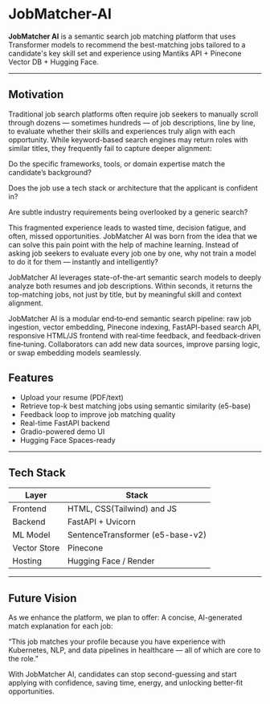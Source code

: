 # JobMatcher-AI

**JobMatcher AI** is a semantic search job matching platform that uses Transformer models to recommend the best-matching jobs tailored to a candidate's key skill set and experience using Mantiks API + Pinecone Vector DB + Hugging Face.

---

## Motivation

Traditional job search platforms often require job seekers to manually scroll through dozens — sometimes hundreds — of job descriptions, line by line, to evaluate whether their skills and experiences truly align with each opportunity. While keyword-based search engines may return roles with similar titles, they frequently fail to capture deeper alignment:

Do the specific frameworks, tools, or domain expertise match the candidate’s background?

Does the job use a tech stack or architecture that the applicant is confident in?

Are subtle industry requirements being overlooked by a generic search?


This fragmented experience leads to wasted time, decision fatigue, and often, missed opportunities. JobMatcher AI was born from the idea that we can solve this pain point with the help of machine learning.
Instead of asking job seekers to evaluate every job one by one, why not train a model to do it for them — instantly and intelligently?

JobMatcher AI leverages state-of-the-art semantic search models to deeply analyze both resumes and job descriptions. Within seconds, it returns the top-matching jobs, not just by title, but by meaningful skill and context alignment.

JobMatcher AI is a modular end‑to‑end semantic search pipeline: raw job ingestion, vector embedding, Pinecone indexing, FastAPI-based search API, responsive HTML/JS frontend with real‑time feedback, and feedback‑driven fine‑tuning. Collaborators can add new data sources, improve parsing logic, or swap embedding models seamlessly.

##  Features

- Upload your resume (PDF/text)
- Retrieve top-k best matching jobs using semantic similarity (e5-base)
- Feedback loop to improve job matching quality
- Real-time FastAPI backend
- Gradio-powered demo UI
- Hugging Face Spaces-ready

---

## Tech Stack

| Layer       | Stack                           |
|-------------|---------------------------------|
| Frontend    | HTML, CSS(Tailwind) and JS      |
| Backend     | FastAPI + Uvicorn               |
| ML Model    | SentenceTransformer (e5-base-v2)|
| Vector Store| Pinecone                        |
| Hosting     | Hugging Face / Render           |

---

## Future Vision
As we enhance the platform, we plan to offer:
A concise, AI-generated match explanation for each job:

  “This job matches your profile because you have experience with Kubernetes, NLP, and data pipelines in healthcare — all of which are core to the role.”

With JobMatcher AI, candidates can stop second-guessing and start applying with confidence, saving time, energy, and unlocking better-fit opportunities.
